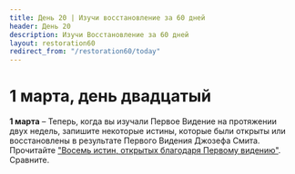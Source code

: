 ```yaml
---
title: Дeнь 20 | Изучи восстановление за 60 дней
header: День 20
description: Изучи Восстановление за 60 дней
layout: restoration60
redirect_from: "/restoration60/today"
---
```


# 1 марта, день двадцатый

**1 марта** – Теперь, когда вы изучали Первое Видение на протяжении двух недель, запишите некоторые истины, которые были открыты или восстановлены в результате Первого Видения Джозефа Смита. Прочитайте ["Восемь истин, открытых благодаря Первому видению"](https://www.churchofjesuschrist.org/study/liahona/2020/02/eight-truths-from-the-first-vision?lang=rus). Сравните.
